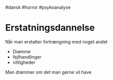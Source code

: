 #dansk #horror #psykoanalyse
# Erstatningsdannelse
Når man erstatter fortrængning med noget andet

-   Drømme
-   fejlhandlinger
-   vittigheder

Man drømmer om det man gerne vil have